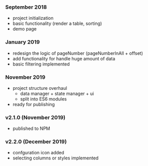 ### September 2018

- project initialization
- basic functionality (render a table, sorting)
- demo page

### January 2019

- redesign the logic of pageNumber (pageNumberInAll + offset)
- add functionality for handle huge amount of data
- basic filtering implemented 

### November 2019

- project structure overhaul
  - data manager + state manager + ui
  - split into ES6 modules
- ready for publishing

### v2.1.0 (November 2019)

- published to NPM

### v2.2.0 (December 2019)

- confguration icon added
- selecting columns or styles implemented

